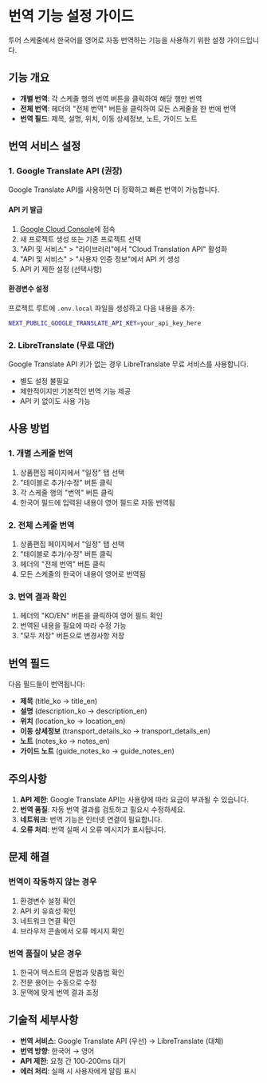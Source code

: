 # 번역 기능 설정 가이드

투어 스케줄에서 한국어를 영어로 자동 번역하는 기능을 사용하기 위한 설정 가이드입니다.

## 기능 개요

- **개별 번역**: 각 스케줄 행의 번역 버튼을 클릭하여 해당 행만 번역
- **전체 번역**: 헤더의 "전체 번역" 버튼을 클릭하여 모든 스케줄을 한 번에 번역
- **번역 필드**: 제목, 설명, 위치, 이동 상세정보, 노트, 가이드 노트

## 번역 서비스 설정

### 1. Google Translate API (권장)

Google Translate API를 사용하면 더 정확하고 빠른 번역이 가능합니다.

#### API 키 발급
1. [Google Cloud Console](https://console.cloud.google.com/)에 접속
2. 새 프로젝트 생성 또는 기존 프로젝트 선택
3. "API 및 서비스" > "라이브러리"에서 "Cloud Translation API" 활성화
4. "API 및 서비스" > "사용자 인증 정보"에서 API 키 생성
5. API 키 제한 설정 (선택사항)

#### 환경변수 설정
프로젝트 루트에 `.env.local` 파일을 생성하고 다음 내용을 추가:

```bash
NEXT_PUBLIC_GOOGLE_TRANSLATE_API_KEY=your_api_key_here
```

### 2. LibreTranslate (무료 대안)

Google Translate API 키가 없는 경우 LibreTranslate 무료 서비스를 사용합니다.

- 별도 설정 불필요
- 제한적이지만 기본적인 번역 기능 제공
- API 키 없이도 사용 가능

## 사용 방법

### 1. 개별 스케줄 번역
1. 상품편집 페이지에서 "일정" 탭 선택
2. "테이블로 추가/수정" 버튼 클릭
3. 각 스케줄 행의 "번역" 버튼 클릭
4. 한국어 필드에 입력된 내용이 영어 필드로 자동 번역됨

### 2. 전체 스케줄 번역
1. 상품편집 페이지에서 "일정" 탭 선택
2. "테이블로 추가/수정" 버튼 클릭
3. 헤더의 "전체 번역" 버튼 클릭
4. 모든 스케줄의 한국어 내용이 영어로 번역됨

### 3. 번역 결과 확인
1. 헤더의 "KO/EN" 버튼을 클릭하여 영어 필드 확인
2. 번역된 내용을 필요에 따라 수정 가능
3. "모두 저장" 버튼으로 변경사항 저장

## 번역 필드

다음 필드들이 번역됩니다:

- **제목** (title_ko → title_en)
- **설명** (description_ko → description_en)
- **위치** (location_ko → location_en)
- **이동 상세정보** (transport_details_ko → transport_details_en)
- **노트** (notes_ko → notes_en)
- **가이드 노트** (guide_notes_ko → guide_notes_en)

## 주의사항

1. **API 제한**: Google Translate API는 사용량에 따라 요금이 부과될 수 있습니다.
2. **번역 품질**: 자동 번역 결과를 검토하고 필요시 수정하세요.
3. **네트워크**: 번역 기능은 인터넷 연결이 필요합니다.
4. **오류 처리**: 번역 실패 시 오류 메시지가 표시됩니다.

## 문제 해결

### 번역이 작동하지 않는 경우
1. 환경변수 설정 확인
2. API 키 유효성 확인
3. 네트워크 연결 확인
4. 브라우저 콘솔에서 오류 메시지 확인

### 번역 품질이 낮은 경우
1. 한국어 텍스트의 문법과 맞춤법 확인
2. 전문 용어는 수동으로 수정
3. 문맥에 맞게 번역 결과 조정

## 기술적 세부사항

- **번역 서비스**: Google Translate API (우선) → LibreTranslate (대체)
- **번역 방향**: 한국어 → 영어
- **API 제한**: 요청 간 100-200ms 대기
- **에러 처리**: 실패 시 사용자에게 알림 표시
